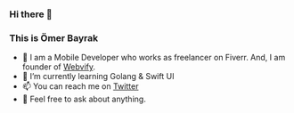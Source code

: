 ### Hi there 👋

### This is Ömer Bayrak

- 🔭 I am a Mobile Developer who works as freelancer on Fiverr.  And, I am founder of [Webvify](https://webvify.app). 
- 🌱 I’m currently learning Golang & Swift UI
- 📫 You can reach me on [Twitter](https://twitter.com/omerbyrkk)
- 💬 Feel free to ask about anything. 

